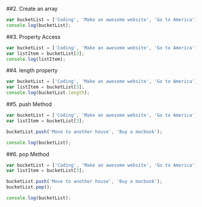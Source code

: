 ##2. Create an array
```arrays.js
var bucketList = ['Coding', 'Make an awesome website', 'Go to America'];
console.log(bucketList);
```
##3. Property Access
```arrays.js
var bucketList = ['Coding', 'Make an awesome website', 'Go to America'];
var listItem = bucketList[3];
console.log(listItem);
```
##4. length property
```arrays.js
var bucketList = ['Coding', 'Make an awesome website', 'Go to America'];
var listItem = bucketList[3];
console.log(bucketList.length);
```
##5. push Method
```arrays.js
var bucketList = ['Coding', 'Make an awesome website', 'Go to America'];
var listItem = bucketList[3];

bucketList.push('Move to another house', 'Buy a macbook');

console.log(bucketList);
```
##6. pop Method
```arrays.js
var bucketList = ['Coding', 'Make an awesome website', 'Go to America'];
var listItem = bucketList[3];

bucketList.push('Move to another house', 'Buy a macbook');
bucketList.pop();

console.log(bucketList);
```
